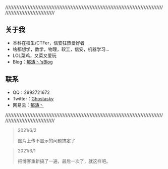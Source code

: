 //////////////////////////////////////////////////////////////////////////////////////////////////////////////////////////////////

## 关于我

-  本科在校生/CTFer，信安狂热爱好者
-  啥都想学，数学，物理，软工，信安，机器学习...
-  LOL菜鸡，又菜又爱玩
-  Blog：[郁涛丶'sBlog](https://ghostasky.github.io/)

## 联系

-   QQ：2992721672
-   Twitter：[Ghostasky](https://twitter.com/ghostasky)
-   网易云：[郁涛丶](https://music.163.com/#/user/home?id=439790351)



//////////////////////////////////////////////////////////////////////////////////////////////////////////////////////////////////
























>   2021/6/2
>
>   图片上传不显示的问题搞定了

>   2021/6/1
>
>   把博客重新搞了一遍，最后一次了，就这样吧。
